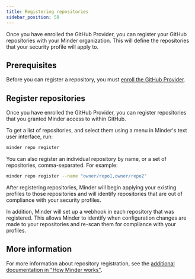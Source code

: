 ```yaml
---
title: Registering repositories
sidebar_position: 50
---
```


Once you have enrolled the GitHub Provider, you can register your GitHub repositories with your Minder organization. This will define the repositories that your security profile will apply to.

## Prerequisites

Before you can register a repository, you must [enroll the GitHub Provider](enroll_provider).

## Register repositories

Once you have enrolled the GitHub Provider, you can register repositories that you granted Minder access to within GitHub.

To get a list of repositories, and select them using a menu in Minder's text user interface, run:

```bash
minder repo register
```

You can also register an individual repository by name, or a set of repositories, comma-separated. For example:

```bash
minder repo register --name "owner/repo1,owner/repo2"
```

After registering repositories, Minder will begin applying your existing profiles to those repositories and will identify repositories that are out of compliance with your security profiles.

In addition, Minder will set up a webhook in each repository that was registered. This allows Minder to identify when configuration changes are made to your repositories and re-scan them for compliance with your profiles.

## More information

For more information about repository registration, see the [additional documentation in "How Minder works"](../understand/repository_registration).
